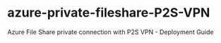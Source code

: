 # azure-private-fileshare-P2S-VPN
Azure File Share private connection with P2S VPN - Deployment Guide
